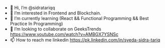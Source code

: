 - 👋 Hi, I’m @sidratariqq
- 👀 I’m interested in Frontend and Blockchain.
- 🌱 I’m currently learning (React && Functional Programming && Best Practice In Programming) 
- 💞️ I’m looking to collaborate on GeeksTrends https://www.youtube.com/watch?v=AMBGX7YSNSc
- 📫 How to reach me linkedin https://pk.linkedin.com/in/syeda-sidra-tariq

<!---
sidratariqq/sidratariqq is a ✨ special ✨ repository because its `README.md` (this file) appears on your GitHub profile.
You can click the Preview link to take a look at your changes.
--->

